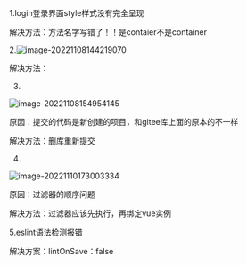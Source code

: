 1.login登录界面style样式没有完全呈现

解决方法：方法名字写错了！！是contaier不是container

2.![image-20221108144219070](C:\Users\20444\AppData\Roaming\Typora\typora-user-images\image-20221108144219070.png)

解决方法：

3.

![image-20221108154954145](C:\Users\20444\AppData\Roaming\Typora\typora-user-images\image-20221108154954145.png)

原因：提交的代码是新创建的项目，和gitee库上面的原本的不一样

解决方法：删库重新提交

4.

![image-20221110173003334](C:\Users\20444\AppData\Roaming\Typora\typora-user-images\image-20221110173003334.png)

原因：过滤器的顺序问题

解决方法：过滤器应该先执行，再绑定vue实例

5.eslint语法检测报错

解决方案：lintOnSave：false